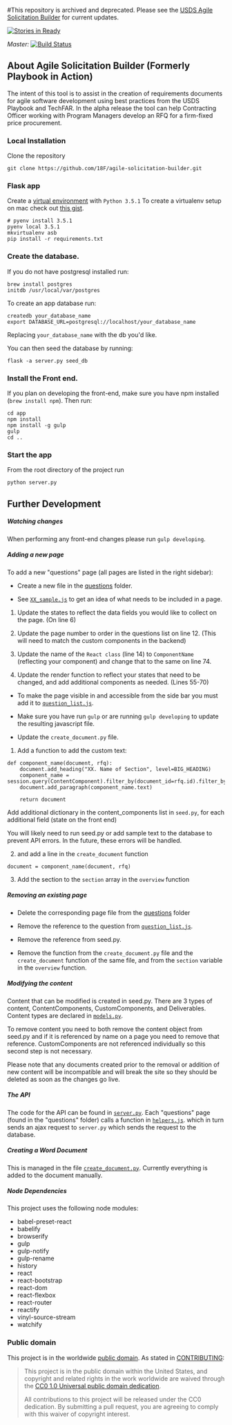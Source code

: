 #This repository is archived and deprecated. Please see the [USDS Agile Solicitation Builder](https://github.com/usds/agile-solicitation-builder) for current updates.


[![Stories in Ready](https://badge.waffle.io/18F/agile-solicitation-builder.png?label=ready&title=Ready)](https://waffle.io/18F/agile-solicitation-builder)

*Master:*
[![Build Status](https://travis-ci.org/18F/agile-solicitation-builder.svg?branch=master)](https://travis-ci.org/18F/agile-solicitation-builder)

## About Agile Solicitation Builder (Formerly Playbook in Action)
The intent of this tool is to assist in the creation of requirements documents for agile software development using best practices from the USDS Playbook and TechFAR. In the alpha release the tool can help Contracting Officer working with Program Managers develop an RFQ for a firm-fixed price procurement.


### Local Installation
Clone the repository
```
git clone https://github.com/18F/agile-solicitation-builder.git
```
### Flask app

Create a [virtual environment](https://github.com/yyuu/pyenv-virtualenvwrapper) with `Python 3.5.1`
To create a virtualenv setup on mac check out [this gist](https://gist.github.com/lauraGgit/06204a1bdf297ce5e08788364b0b47e0).

```
# pyenv install 3.5.1
pyenv local 3.5.1
mkvirtualenv asb
pip install -r requirements.txt
```

### Create the database.
If you do not have postgresql installed run:
```
brew install postgres
initdb /usr/local/var/postgres
```

To create an app database run:
```
createdb your_database_name
export DATABASE_URL=postgresql://localhost/your_database_name
```

Replacing `your_database_name` with the db you'd like.

You can then seed the database by running:
```
flask -a server.py seed_db
```

### Install the Front end.
If you plan on developing the front-end, make sure you have npm installed (`brew install npm`). Then run:
```
cd app
npm install
npm install -g gulp
gulp
cd ..
```

### Start the app
From the root directory of the project run
```
python server.py
```


## Further Development

##### Watching changes
When performing any front-end changes please run `gulp developing`.

##### Adding a new page

To add a new "questions" page (all pages are listed in the right sidebar):
* Create a new file in the [questions](https://github.com/18F/playbook-in-action/tree/master/app/src/questions) folder.

* See [`XX_sample.js`](https://github.com/18F/playbook-in-action/blob/master/app/src/questions/XX_sample.js) to get an idea of what needs to be included in a page.

1. Update the states to reflect the data fields you would like to collect on the page. (On line 6)

2. Update the page number to order in the questions list on line 12. (This will need to match the custom components in the backend)

3. Update the name of the `React class` (line 14) to `ComponentName` (reflecting your component) and change that to the same on line 74.

4. Update the render function to reflect your states that need to be changed, and add additional components as needed. (Lines 55-70)

* To make the page visible in and accessible from the side bar you must add it to [`question_list.js`](https://github.com/18F/playbook-in-action/blob/master/app/src/question_list.js).

* Make sure you have run `gulp` or are running `gulp developing` to update the resulting javascript file.

* Update the `create_document.py` file.
1. Add a function to add the custom text:
```
def component_name(document, rfq):
    document.add_heading("XX. Name of Section", level=BIG_HEADING)
    component_name = session.query(ContentComponent).filter_by(document_id=rfq.id).filter_by(section=XX).first()
    document.add_paragraph(component_name.text)

    return document
```
Add additional dictionary in the content_components list in `seed.py`, for each additional field (state on the front end)

You will likely need to run seed.py or add sample text to the database to prevent API errors. In the future, these errors will be handled.

2. and add a line in the `create_document` function

```
document = component_name(document, rfq)
```
3. Add the section to the `section` array in the `overview` function

##### Removing an existing page

* Delete the corresponding page file from the [questions](https://github.com/18F/playbook-in-action/tree/master/app/src/questions) folder

* Remove the reference to the question from [`question_list.js`](https://github.com/18F/playbook-in-action/blob/master/app/src/question_list.js).

* Remove the reference from seed.py.

* Remove the function from the `create_document.py` file and the `create_document` function of the same file, and from the `section` variable in the `overview` function.

##### Modifying the content

Content that can be modified is created in seed.py. There are 3 types of content, ContentComponents, CustomComponents, and Deliverables. Content types are declared in [`models.py`](https://github.com/18F/agile-solicitation-builder/blob/master/models.py).

To remove content you need to both remove the content object from seed.py and if it is referenced by name on a page you need to remove that reference. CustomComponents are not referenced individually so this second step is not necessary.

Please note that any documents created prior to the removal or addition of new content will be incompatible and will break the site so they should be deleted as soon as the changes go live.

##### The API

The code for the API can be found in [`server.py`](https://github.com/18F/agile-solicitation-builder/blob/master/server.py). Each "questions" page (found in the "questions" folder) calls a function in [`helpers.js`](https://github.com/18F/agile-solicitation-builder/blob/master/app/helpers.js). which in turn sends an ajax request to `server.py` which sends the request to the database.

##### Creating a Word Document

This is managed in the file [`create_document.py`](https://github.com/18F/agile-solicitation-builder/blob/master/create_document.py). Currently everything is added to the document manually.

##### Node Dependencies
This project uses the following node modules:

  - babel-preset-react
  - babelify
  - browserify
  - gulp
  - gulp-notify
  - gulp-rename
  - history
  - react
  - react-bootstrap
  - react-dom
  - react-flexbox
  - react-router
  - reactify
  - vinyl-source-stream
  - watchify


### Public domain

This project is in the worldwide [public domain](LICENSE.md). As stated in [CONTRIBUTING](CONTRIBUTING.md):

> This project is in the public domain within the United States, and copyright and related rights in the work worldwide are waived through the [CC0 1.0 Universal public domain dedication](https://creativecommons.org/publicdomain/zero/1.0/).
>
> All contributions to this project will be released under the CC0 dedication. By submitting a pull request, you are agreeing to comply with this waiver of copyright interest.
